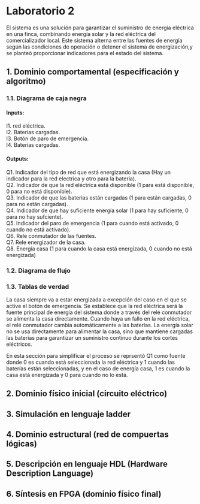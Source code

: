 ﻿# Laboratorio 2
El sistema es una solución para garantizar el suministro de energía eléctrica en una finca, combinando energía solar y la red eléctrica del comercializador local. Este sistema alterna entre las fuentes de energía según las condiciones de operación o detener el sistema de energización,y se planteó proporcionar indicadores para el estado del sistema.

## 1. Dominio comportamental (especificación y algoritmo)
### 1.1. Diagrama de caja negra
#### Inputs:
  I1. red eléctrica.  
  I2. Baterias cargadas.  
  I3. Botón de paro de emergencia.  
  I4. Baterias cargadas.

#### Outputs:
  Q1. Indicador del tipo de red que está energizando la casa (Hay un indicador para la red electrica y otro para la bateria).  
  Q2. Indicador de que la red eléctrica está disponible (1 para está disponible, 0 para no está disponible).  
  Q3. Indicador de que las baterias están cargadas (1 para están cargadas, 0 para no están cargadas).  
  Q4. Indicador de que hay suficiente energía solar (1 para hay suficiente, 0 para no hay sufciente).  
  Q5. Indicador del paro de emergencia (1 para cuando está activado, 0 cuando no está activado).  
  Q6. Rele conmutador de las fuentes.  
  Q7. Rele energizador de la casa.  
  Q8. Energía casa (1 para cuando la casa está energizada, 0 cuando no está energizada)

### 1.2. Diagrama de flujo

### 1.3. Tablas de verdad

La casa siempre va a estar energizada a excepción del caso en el que se active el botón de emergencia. Se establece que la red eléctrica será la fuente principal de energía del sistema donde a través del relé conmutador se alimenta la casa directamente. Cuando haya un fallo en la red eléctrica, el relé conmutador cambia automáticamente a las baterías. La energía solar no se usa directamente para alimentar la casa, sino que mantiene cargadas las baterías para garantizar un suministro continuo durante los cortes eléctricos.

En esta sección para simplificar el proceso se reprsentó Q1 como fuente donde 0 es cuando está seleccionada la red eléctrica y 1 cuando las baterías están seleccionadas, y en el caso de energía casa, 1 es cuando la casa está energizada y 0 para cuando no lo está.

## 2. Dominio físico inicial (circuito eléctrico)
## 3. Simulación en lenguaje ladder
## 4. Dominio estructural (red de compuertas lógicas)
## 5. Descripción en lenguaje HDL (Hardware Description Language)
## 6. Síntesis en FPGA (dominio físico final)
